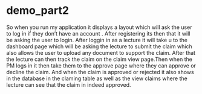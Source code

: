 # demo_part2
So when you run my application it displays a layout which will ask the user to log in if they don’t have an account . After registering its then that it will be asking the user to login.
After loggin in as a lecture it will take u to the dashboard page which will be asking the lecture to submit the claim which also allows the user to upload any document to support the claim. After that the lecture can then track the claim on the claim view page.Then when the PM logs in it then take them to the approve page where they can approve or decline the claim.
And when the claim is approved or rejected it also shows in the database in the claming table as well as the view claims where the lecture can see that the claim in indeed approved.
